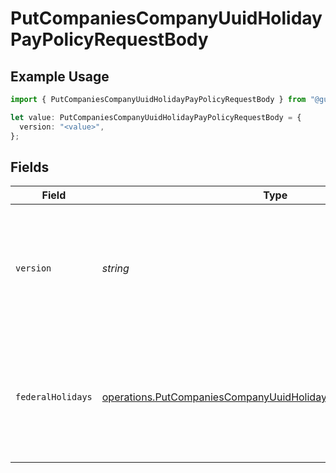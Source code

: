 # PutCompaniesCompanyUuidHolidayPayPolicyRequestBody

## Example Usage

```typescript
import { PutCompaniesCompanyUuidHolidayPayPolicyRequestBody } from "@gusto/embedded-api/models/operations/putcompaniescompanyuuidholidaypaypolicy.js";

let value: PutCompaniesCompanyUuidHolidayPayPolicyRequestBody = {
  version: "<value>",
};
```

## Fields

| Field                                                                                                                                                             | Type                                                                                                                                                              | Required                                                                                                                                                          | Description                                                                                                                                                       |
| ----------------------------------------------------------------------------------------------------------------------------------------------------------------- | ----------------------------------------------------------------------------------------------------------------------------------------------------------------- | ----------------------------------------------------------------------------------------------------------------------------------------------------------------- | ----------------------------------------------------------------------------------------------------------------------------------------------------------------- |
| `version`                                                                                                                                                         | *string*                                                                                                                                                          | :heavy_check_mark:                                                                                                                                                | The current version of the object. See the [versioning guide](https://docs.gusto.com/embedded-payroll/docs/idempotency) for information on how to use this field. |
| `federalHolidays`                                                                                                                                                 | [operations.PutCompaniesCompanyUuidHolidayPayPolicyFederalHolidays](../../models/operations/putcompaniescompanyuuidholidaypaypolicyfederalholidays.md)            | :heavy_minus_sign:                                                                                                                                                | An object containing federal holiday objects, each containing a boolean selected property.                                                                        |